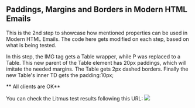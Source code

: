 ## Paddings, Margins and Borders in Modern HTML Emails

This is the 2nd step to showcase how mentioned properties can be used in Modern HTML Emails. The code here gets modified on each step, based on what is being tested.


In this step, the IMG tag gets a Table wrapper, while P was replaced to a Table. This new parent of the Table element has 20px paddings, which will imitate the needed margins. The Table gets 2px dashed borders. Finally the new Table's inner TD gets the padding:10px;


** All clients are OK**


You can check the Litmus test results following this URL:
![](https://litmus.com/checklist/emails/public/8767297)